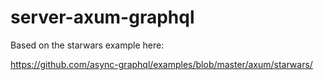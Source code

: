 # server-axum-graphql

Based on the starwars example here:

https://github.com/async-graphql/examples/blob/master/axum/starwars/


